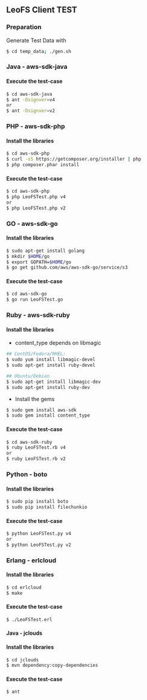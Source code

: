 ## LeoFS Client TEST

### Preparation
Generate Test Data with
```bash
$ cd temp_data; ./gen.sh
```

### Java - aws-sdk-java
#### Execute the test-case

```bash
$ cd aws-sdk-java
$ ant -Dsignver=v4
or
$ ant -Dsignver=v2
```

### PHP - aws-sdk-php
#### Install the libraries

```bash
$ cd aws-sdk-php
$ curl -sS https://getcomposer.org/installer | php
$ php composer.phar install
```

#### Execute the test-case

```bash
$ cd aws-sdk-php
$ php LeoFSTest.php v4
or
$ php LeoFSTest.php v2
```

### GO - aws-sdk-go
#### Install the libraries

```bash
$ sudo apt-get install golang
$ mkdir $HOME/go
$ export GOPATH=$HOME/go
$ go get github.com/aws/aws-sdk-go/service/s3
```

#### Execute the test-case

```bash
$ cd aws-sdk-go
$ go run LeoFSTest.go
```

### Ruby - aws-sdk-ruby
#### Install the libraries

* content_type depends on libmagic

```bash
## CentOS/Fedora/RHEL: 
$ sudo yum install libmagic-devel
$ sudo apt-get install ruby-devel

## Ubuntu/Debian
$ sudo apt-get install libmagic-dev
$ sudo apt-get install ruby-dev
```

* Install the gems

```bash
$ sudo gem install aws-sdk
$ sudo gem install content_type
```

#### Execute the test-case

```bash
$ cd aws-sdk-ruby
$ ruby LeoFSTest.rb v4
or
$ ruby LeoFSTest.rb v2
``` 

### Python - boto
#### Install the libraries

```bash
$ sudo pip install boto
$ sudo pip install filechunkio
```

#### Execute the test-case

```bash
$ python LeoFSTest.py v4
or
$ python LeoFSTest.py v2
```

### Erlang - erlcloud
#### Install the libraries
```bash
$ cd erlcloud
$ make
```

#### Execute the test-case
```bash
$ ./LeoFSTest.erl
```

#### Java - jclouds
#### Install the libraries
```bash
$ cd jclouds
$ mvn dependency:copy-dependencies
```

#### Execute the test-case
```bash
$ ant
```
